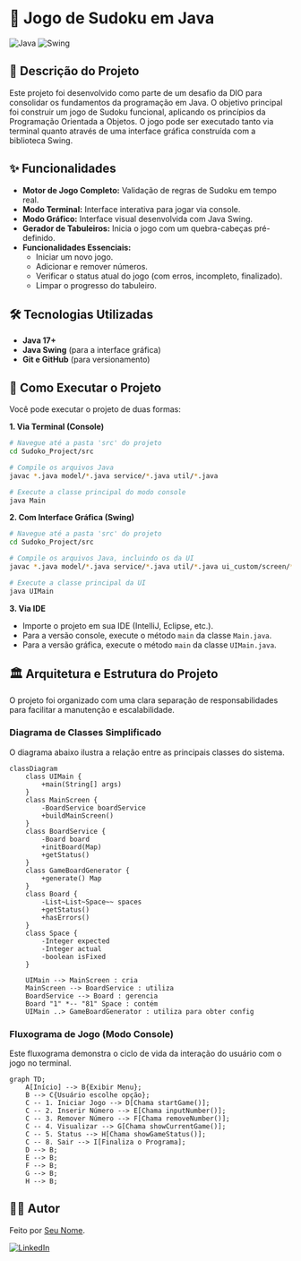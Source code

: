 # 🎲 Jogo de Sudoku em Java

![Java](https://img.shields.io/badge/java-%23ED8B00.svg?style=for-the-badge&logo=openjdk&logoColor=white)
![Swing](https://img.shields.io/badge/Swing-UI-blue.svg?style=for-the-badge)

## 📝 Descrição do Projeto

Este projeto foi desenvolvido como parte de um desafio da DIO para consolidar os fundamentos da programação em Java. O objetivo principal foi construir um jogo de Sudoku funcional, aplicando os princípios da Programação Orientada a Objetos. O jogo pode ser executado tanto via terminal quanto através de uma interface gráfica construída com a biblioteca Swing.

## ✨ Funcionalidades

-   **Motor de Jogo Completo:** Validação de regras de Sudoku em tempo real.
-   **Modo Terminal:** Interface interativa para jogar via console.
-   **Modo Gráfico:** Interface visual desenvolvida com Java Swing.
-   **Gerador de Tabuleiros:** Inicia o jogo com um quebra-cabeças pré-definido.
-   **Funcionalidades Essenciais:**
    -   Iniciar um novo jogo.
    -   Adicionar e remover números.
    -   Verificar o status atual do jogo (com erros, incompleto, finalizado).
    -   Limpar o progresso do tabuleiro.

## 🛠️ Tecnologias Utilizadas

-   **Java 17+**
-   **Java Swing** (para a interface gráfica)
-   **Git e GitHub** (para versionamento)

## 🚀 Como Executar o Projeto

Você pode executar o projeto de duas formas:

**1. Via Terminal (Console)**

```bash
# Navegue até a pasta 'src' do projeto
cd Sudoko_Project/src

# Compile os arquivos Java
javac *.java model/*.java service/*.java util/*.java

# Execute a classe principal do modo console
java Main
```

**2. Com Interface Gráfica (Swing)**

```bash
# Navegue até a pasta 'src' do projeto
cd Sudoko_Project/src

# Compile os arquivos Java, incluindo os da UI
javac *.java model/*.java service/*.java util/*.java ui_custom/screen/*.java ui_custom/panel/*.java ui_custom/input/*.java

# Execute a classe principal da UI
java UIMain
```

**3. Via IDE**
- Importe o projeto em sua IDE (IntelliJ, Eclipse, etc.).
- Para a versão console, execute o método `main` da classe `Main.java`.
- Para a versão gráfica, execute o método `main` da classe `UIMain.java`.


## 🏛️ Arquitetura e Estrutura do Projeto

O projeto foi organizado com uma clara separação de responsabilidades para facilitar a manutenção e escalabilidade.

### Diagrama de Classes Simplificado

O diagrama abaixo ilustra a relação entre as principais classes do sistema.

```mermaid
classDiagram
    class UIMain {
        +main(String[] args)
    }
    class MainScreen {
        -BoardService boardService
        +buildMainScreen()
    }
    class BoardService {
        -Board board
        +initBoard(Map)
        +getStatus()
    }
    class GameBoardGenerator {
        +generate() Map
    }
    class Board {
        -List~List~Space~~ spaces
        +getStatus()
        +hasErrors()
    }
    class Space {
        -Integer expected
        -Integer actual
        -boolean isFixed
    }

    UIMain --> MainScreen : cria
    MainScreen --> BoardService : utiliza
    BoardService --> Board : gerencia
    Board "1" *-- "81" Space : contém
    UIMain ..> GameBoardGenerator : utiliza para obter config
```

### Fluxograma de Jogo (Modo Console)

Este fluxograma demonstra o ciclo de vida da interação do usuário com o jogo no terminal.

```mermaid
graph TD;
    A[Início] --> B{Exibir Menu};
    B --> C{Usuário escolhe opção};
    C -- 1. Iniciar Jogo --> D[Chama startGame()];
    C -- 2. Inserir Número --> E[Chama inputNumber()];
    C -- 3. Remover Número --> F[Chama removeNumber()];
    C -- 4. Visualizar --> G[Chama showCurrentGame()];
    C -- 5. Status --> H[Chama showGameStatus()];
    C -- 8. Sair --> I[Finaliza o Programa];
    D --> B;
    E --> B;
    F --> B;
    G --> B;
    H --> B;
```

## 👨‍💻 Autor

Feito por [Seu Nome](https://github.com/Manelima).

[![LinkedIn](https://img.shields.io/badge/linkedin-%230077B5.svg?style=for-the-badge&logo=linkedin&logoColor=white)](https://www.linkedin.com/in/emanuel-ltda/)
